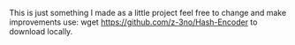 This is just something I made as a little project feel free to change and make improvements
use: wget https://github.com/z-3no/Hash-Encoder to download locally.
